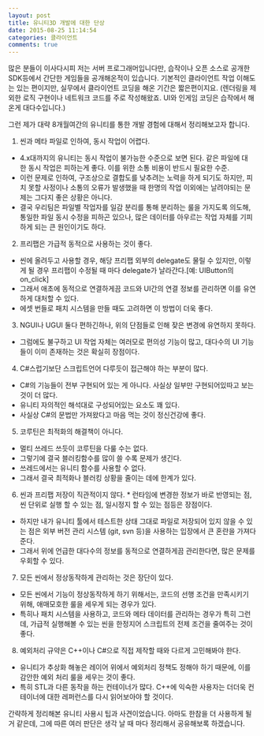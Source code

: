 ```yaml
---
layout: post
title: 유니티3D 개발에 대한 단상
date: 2015-08-25 11:14:54
categories: 클라이언트
comments: true
---
```


많은 분들이 이사다시피 저는 서버 프로그래머입니다만, 습작이나 오픈 소스로 공개한 SDK등에서 간단한 게임들을 공개해온적이 있습니다. 기본적인 클라이언트 작업 이해도는 있는 편이지만, 실무에서 클라이언트 코딩을 해온 기간은 짧은편이지요. (렌더링을 제외한 로직 구현이나 네트워크 코드를 주로 작성해왔죠. UI와 인게임 코딩은 습작에서 해온게 대다수입니다.)

그런 제가 대략 8개월여간의 유니티를 통한 개발 경험에 대해서 정리해보고자 합니다.

1. 씬과 메타 파일로 인하여, 동시 작업이 어렵다.
* 4.x대까지의 유니티는 동시 작업이 불가능한 수준으로 보면 된다. 같은 파일에 대한 동시 작업은 피하는게 좋다. 이를 위한 소통 비용이 반드시 필요한 수준.
* 이런 문제로 인하여, 구조상으로 결합도를 낮추려는 노력을 하게 되기도 하지만, 피치 못할 사정이나 소통의 오류가 발생했을 때 한명의 작업 이외에는 날려야되는 문제는 그다지 좋은 상황은 아니다.
* 결국 우리팀은 파일별 작업자를 일감 분리를 통해 분리하는 룰을 가지도록 의도해, 통일한 파일 동시 수정을 피하곤 있으나, 많은 데이터를 아우르는 작업 자체를 기피하게 되는 큰 원인이기도 하다.

2. 프리팹은 가급적 동적으로 사용하는 것이 좋다.
* 씬에 올려두고 사용할 경우, 해당 프리팹 외부의 delegate도 물릴 수 있지만, 이렇게 될 경우 프리팹이 수정될 때 마다 delegate가 날라간다.[예: UIButton의 on_click]
* 그래서 애초에 동적으로 연결하게끔 코드와 UI간의 연결 정보를 관리하면 이를 유연하게 대처할 수 있다.
* 에셋 번들로 패치 시스템을 만들 때도 고려하면 이 방법이 더욱 좋다.

3. NGUI나 UGUI 둘다 편하긴하나, 위의 단점들로 인해 잦은 변경에 유연하지 못하다.
* 그럼에도 불구하고 UI 작업 자체는 여러모로 편의성 기능이 많고, 대다수의 UI 기능들이 이미 존재하는 것은 확실히 장점이다.

4. C#스럽기보단 스크립트언어 다루듯이 접근해야 하는 부분이 많다.
* C#의 기능들이 전부 구현되어 있는 게 아니다. 사실상 일부만 구현되어있따고 보는 것이 더 많다.
* 유니티 자의적인 해석대로 구성되어있는 요소도 꽤 있다.
* 사실상 C#의 문법만 가져왔다고 마음 먹는 것이 정신건강에 좋다.

5. 코루틴은 최적화의 해결책이 아니다.
* 멀티 쓰레드 쓰듯이 코루틴을 다룰 수는 없다.
* 그렇기에 결국 블러킹함수를 많이 쓸 수록 문제가 생긴다.
* 쓰레드에서는 유니티 함수를 사용할 수 없다.
* 그래서 결국 최적화나 블러킹 상황을 줄이는 데에 한계가 있다.

6. 씬과 프리팹 저장이 직관적이지 않다.
* 런타임에 변경한 정보가 바로 반영되는 점, 씬 단위로 실행 할 수 있는 점, 일시정지 할 수 있는 점등은 장점이다.
* 하지만 내가 유니티 툴에서 테스트한 상태 그대로 파일로 저장되어 있지 않을 수 있는 점은 외부 버전 관리 시스템 (git, svn 등)을 사용하는 입장에서 큰 혼란을 가져다 준다.
* 그래서 위에 언급한 대다수의 정보를 동적으로 연결하게끔 관리한다면, 많은 문제를 우회할 수 있다.

7. 모든 씬에서 정상동작하게 관리하는 것은 장단이 있다.
* 모든 씬에서 기능이 정상동작하게 하기 위해서는, 코드의 선행 조건을 만족시키기 위해, 애매모호한 룰을 세우게 되는 경우가 있다.
* 특히나 패치 시스템을 사용하고, 코드와 메타 데이터를 관리하는 경우가 특히 그런데, 가급적 실행해볼 수 있는 씬을 한정지어 스크립트의 전제 조건을 줄여주는 것이 좋다.

8. 예외처리 규약은 C++이나 C#으로 직접 제작할 때와 다르게 고민해봐야 한다.
* 유니티가 추상화 해놓은 레이어 위에서 예외처리 정책도 정해야 하기 때문에, 이를 감안한 예외 처리 룰을 세우는 것이 좋다.
* 특히 STL과 다른 동작을 하는 컨테이너가 많다. C++에 익숙한 사용자는 더더욱 컨테이너에 대한 레퍼런스를 다시 읽어보아야 할 것이다.


간략하게 정리해본 유니티 사용시 팁과 사견이었습니다.
아마도 한참을 더 사용하게 될 거 같은데, 그에 따른 여러 판단은 생각 날 때 마다 정리해서 공유해보록 하겠습니다.
